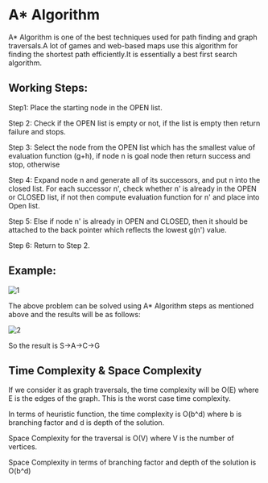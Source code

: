 # A* Algorithm
A* Algorithm is one of the best techniques used for path finding and graph traversals.A lot of games and web-based maps use this algorithm for finding the shortest path efficiently.It is essentially a best first search algorithm.

## Working Steps:
Step1: Place the starting node in the OPEN list.

Step 2: Check if the OPEN list is empty or not, if the list is empty then return failure and stops.

Step 3: Select the node from the OPEN list which has the smallest value of evaluation function (g+h), if node n is goal node then return success and stop, otherwise

Step 4: Expand node n and generate all of its successors, and put n into the closed list. For each successor n', check whether n' is already in the OPEN or CLOSED list, if not then compute evaluation function for n' and place into Open list.

Step 5: Else if node n' is already in OPEN and CLOSED, then it should be attached to the back pointer which reflects the lowest g(n') value.

Step 6: Return to Step 2.

## Example:
![1](https://static.javatpoint.com/tutorial/ai/images/informed-search-algorithms4.png)

The above problem can be solved using A* Algorithm steps as mentioned above and the results will be as follows:

![2](https://static.javatpoint.com/tutorial/ai/images/informed-search-algorithms5.png)

So the result is S->A->C->G

## Time Complexity & Space Complexity
If we consider it as graph traversals, the time complexity will be O(E) where E is the edges of the graph. This is the worst case time complexity.

In terms of heuristic function, the time complexity is O(b^d) where b is branching factor and d is depth of the solution.

Space Complexity for the traversal is O(V) where V is the number of vertices.

Space Complexity in terms of branching factor and depth of the solution is O(b^d)

